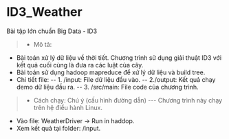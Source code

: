 # ID3_Weather
Bài tập lớn chuẩn Big Data - ID3
> + Mô tả:
- Bài toán xử lý dữ liệu về thời tiết. Chương trình sử dụng giải thuật ID3 với kết quả cuối cùng là đưa ra các luật của cây.
- Bài toán sử dụng hadoop mapreduce để xử lý dữ liệu và build tree.
- Chi tiết file:
-- 1. /input: File dữ liệu đầu vào.
-- 2./output: Kết quả chạy demo dữ liệu đầu ra.
-- 3. /src/main: File code của chương trình.

> + Cách chạy: Chú ý (cấu hình đường dẫn) --- Chương trình này chạy trên hệ điều hành Linux.   
- Vào file: WeatherDriver -> Run in haddop.
- Xem kết quả tại folder: /input.
